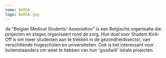 ```yaml
---
name: BeMSA
logo: BeMSA.jpg
---
```

de "Belgian Medical Students' Association" is een Belgische organisatie die projecten en stages organiseert rond de zorg. Hun doel voor Student Kick-Off is om meer studenten aan te trekken in de gezondheidssector, van verschillende hogescholen en universiteiten. Ook is het interessant voor buitenstaanders om weet te hebben van hun 'goodwill' lokale projecten.